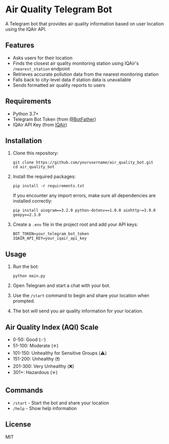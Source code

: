 # Air Quality Telegram Bot

A Telegram bot that provides air quality information based on user location using the IQAir API.

## Features

- Asks users for their location
- Finds the closest air quality monitoring station using IQAir's `/nearest_station` endpoint
- Retrieves accurate pollution data from the nearest monitoring station
- Falls back to city-level data if station data is unavailable
- Sends formatted air quality reports to users

## Requirements

- Python 3.7+
- Telegram Bot Token (from [@BotFather](https://t.me/BotFather))
- IQAir API Key (from [IQAir](https://www.iqair.com/air-pollution-data-api))

## Installation

1. Clone this repository:
   ```
   git clone https://github.com/yourusername/air_quality_bot.git
   cd air_quality_bot
   ```

2. Install the required packages:
   ```
   pip install -r requirements.txt
   ```
   
   If you encounter any import errors, make sure all dependencies are installed correctly:
   ```
   pip install aiogram==3.2.0 python-dotenv==1.0.0 aiohttp~=3.9.0 geopy==2.3.0
   ```

3. Create a `.env` file in the project root and add your API keys:
   ```
   BOT_TOKEN=your_telegram_bot_token
   IQAIR_API_KEY=your_iqair_api_key
   ```

## Usage

1. Run the bot:
   ```
   python main.py
   ```

2. Open Telegram and start a chat with your bot.

3. Use the `/start` command to begin and share your location when prompted.

4. The bot will send you air quality information for your location.

## Air Quality Index (AQI) Scale

- 0-50: Good (✅)
- 51-100: Moderate (✳️)
- 101-150: Unhealthy for Sensitive Groups (⚠️)
- 151-200: Unhealthy (❗)
- 201-300: Very Unhealthy (❌)
- 301+: Hazardous (☣️)

## Commands

- `/start` - Start the bot and share your location
- `/help` - Show help information

## License

MIT 